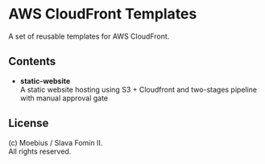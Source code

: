
# AWS CloudFront Templates

A set of reusable templates for AWS CloudFront.


## Contents

- **static-website**<br>
  A static website hosting using S3 + Cloudfront and two-stages pipeline with manual approval gate


## License

(c) Moebius / Slava Fomin II.<br>
All rights reserved.
